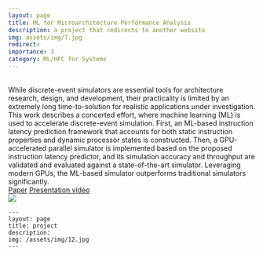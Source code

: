 ```yaml
---
layout: page
title: ML for Microarchitecture Performance Analysis
description: a project that redirects to another website
img: assets/img/7.jpg
redirect: 
importance: 3
category: ML/HPC for Systems
---
```


<br/> While discrete-event simulators are essential tools for architecture research, design, and development, their practicality is limited by an extremely long time-to-solution for realistic applications under investigation. This work describes a concerted effort, where machine learning (ML) is used to accelerate discrete-event simulation. First, an ML-based instruction latency prediction framework that accounts for both static instruction properties and dynamic processor states is constructed. Then, a GPU-accelerated parallel simulator is implemented based on the proposed instruction latency predictor, and its simulation accuracy and throughput are validated and evaluated against a state-of-the-art simulator. Leveraging modern GPUs, the ML-based simulator outperforms traditional simulators significantly. <br /> [Paper](https://arxiv.org/abs/2105.05821) [Presentation video](https://www.youtube.com/watch?v=w0w3vhoQ2-0) <br /> <img src='/images/100M_scalability.png'>


    ---
    layout: page
    title: project
    description: 
    img: /assets/img/12.jpg
    ---
